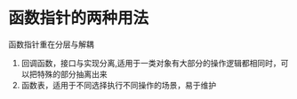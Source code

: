 # 函数指针的两种用法
函数指针重在分层与解耦
1. 回调函数，接口与实现分离,适用于一类对象有大部分的操作逻辑都相同时，可以把特殊的部分抽离出来
2. 函数表，适用于不同选择执行不同操作的场景，易于维护


